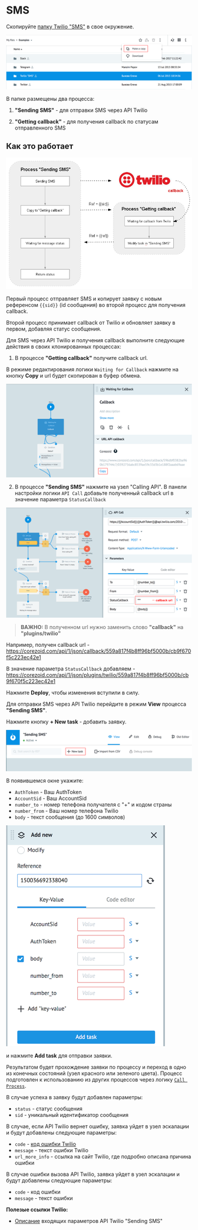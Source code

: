 # SMS

Скопируйте [папку Twilio "SMS"](https://admin.corezoid.com/folder/conv/1833) в свое окружение.

![](../img/twilio/copy_folder.png)

В папке размещены два процесса:

1. **"Sending SMS"** - для отправки SMS через API Twilio

2. **"Getting callback"** - для получения callback по статусам отправленного SMS

## Как это работает

![](../img/twilio/how_it_works.png)

Первый процесс отправляет SMS и копирует заявку с новым референсом `{{sid}}` (id сообщения) во второй процесс для получения callback.

Второй процесс принимает callback от Twilio и обновляет заявку в первом, добавляя статус сообщения.

Для SMS через API Twilio и получения callback выполните следующие действия в своих клонированных процессах:

1) В процессе **"Getting callback"** получите callback url.

В режиме редактирования логики `Waiting for Callback` нажмите на кнопку **Copy** и url будет скопирован в буфер обмена.

![](../img/twilio/callback_url_copy.png)

2) В процессе **"Sending SMS"** нажмите на узел "Calling API". В панели настройки логики `API Call` добавьте полученный callback url в значение параметра `StatusCallback`

![](../img/twilio/callback_url_set.png)

> **ВАЖНО:**
> В полученном url нужно заменить слово **"callback"** на **"plugins/twilio"**

Например, получен callback url -
https://corezoid.com/api/1/json/callback/559a817f4b8ff96bf5000b/cb9f670f5c223ec42e1

В значение параметра `StatusCallback` добавляем -
https://corezoid.com/api/1/json/plugins/twilio/559a817f4b8ff96bf5000b/cb9f670f5c223ec42e1

Нажмите **Deploy**, чтобы изменения вступили в силу.

Для отправки SMS через API Twilio перейдите в режим **View** процесса **"Sending SMS"**.

Нажмите кнопку **+ New task** - добавить заявку.

![](../img/twilio/new_task.png)

В появившемся окне укажите:
*   `AuthToken` - Ваш AuthToken
*   `AccountSid` - Ваш AccountSid
*   `number_to` - номер телефона получателя с "+" и кодом страны
*   `number_from` - Ваш номер телефона Twilio
*   `body` - текст сообщения (до 1600 символов)

![](../img/twilio/add_task.png)

и нажмите **Add task** для отправки заявки.

Результатом будет прохождение заявки по процессу и переход в одно из конечных состояний (узел красного или зеленого цвета).
Процесс подготовлен к использованию из других процессов через логику [`Call Process`](https://doc.corezoid.com/ru/interface/nodes/rpc/logic_rpc.html).

В случае успеха в заявку будут добавлен параметры:

* `status` - статус сообщения
* `sid` - уникальный идентификатор сообщения

В случае, если API Twilio вернет ошибку, заявка уйдет в узел эскалации и будут добавлены следующие параметры:

* `code` - [код ошибки Twilio](https://www.twilio.com/docs/api/rest/message)
* `message` - текст ошибки Twilio
* `url_more_info` - ссылка на сайт Twilio, где подробно описана причина ошибки


В случае ошибки вызова API Twilio, заявка уйдет в узел эскалации и будут добавлены следующие параметры:

* `code` - код ошибки
* `message` - текст ошибки


**Полезые ссылки Twilio:**
* [Описание](https://www.twilio.com/docs/api/rest/sending-messages) входящих параметров API Twilio "Sending SMS"

